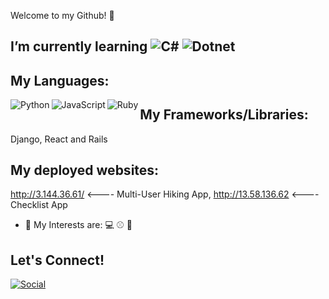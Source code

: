 Welcome to my Github! 👋

## I’m currently learning <img src="https://img.shields.io/badge/C%23-239120?style=for-the-badge&logo=c-sharp&logoColor=white" alt="C#" /> <img src="https://img.shields.io/badge/.NET-5C2D91?style=for-the-badge&logo=.net&logoColor=white" alt="Dotnet" />


## My Languages:
<img src="https://img.shields.io/badge/Python-14354C?style=for-the-badge&logo=python&logoColor=white" alt="Python" align="left" />
<img src="https://img.shields.io/badge/JavaScript-323330?style=for-the-badge&logo=javascript&logoColor=F7DF1E" alt="JavaScript" align="left" />
<img src="https://img.shields.io/badge/Ruby-CC342D?style=for-the-badge&logo=ruby&logoColor=white" alt="Ruby" align="left" />

## My Frameworks/Libraries: 
Django, React and Rails

## My deployed websites:
http://3.144.36.61/ <---- Multi-User Hiking App, http://13.58.136.62 <---- Checklist App
- 👀 My Interests are: 💻 ⚾ 🥾
## Let's Connect! 
<a href="https://www.linkedin.com/in/charles-friend-8b4603199/"><img src="https://img.shields.io/badge/LinkedIn-0077B5?style=for-the-badge&logo=linkedin&logoColor=white" alt="Social"></a>
